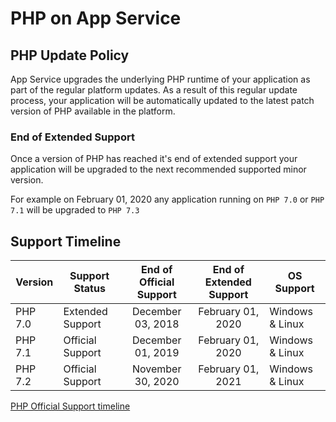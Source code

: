 # PHP on App Service

## PHP Update Policy

App Service upgrades the underlying PHP runtime of your application as part of the regular platform updates. As a result of this regular update process, your application will be automatically updated to the latest patch version of PHP available in the platform.

### End of Extended Support

Once a version of PHP has reached it's end of extended support your application will be upgraded to the next recommended supported minor version.

For example on February 01, 2020 any application running on `PHP 7.0`  or `PHP 7.1` will be upgraded to `PHP 7.3`

## Support Timeline

| Version |  Support Status  |  End of Official Support | End of Extended Support | OS Support |
|---------| ---------------- |:------------------------:|:-----------------------:| ---------- |
| PHP 7.0 | Extended Support |    December 03, 2018     |    February 01, 2020    | Windows & Linux |
| PHP 7.1 | Official Support |    December 01, 2019     |    February 01, 2020    | Windows & Linux |
| PHP 7.2 | Official Support |    November 30, 2020     |    February 01, 2021    | Windows & Linux |

[PHP Official Support timeline](https://www.php.net/supported-versions.php)

